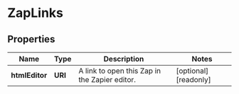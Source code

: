 

# ZapLinks


## Properties

| Name | Type | Description | Notes |
|------------ | ------------- | ------------- | -------------|
|**htmlEditor** | **URI** | A link to open this Zap in the Zapier editor. |  [optional] [readonly] |



